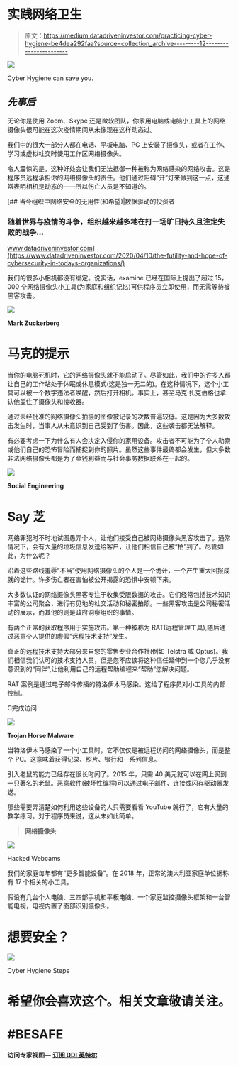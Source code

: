 # 实践网络卫生

> 原文：<https://medium.datadriveninvestor.com/practicing-cyber-hygiene-be4dea292faa?source=collection_archive---------12----------------------->

![](img/99b29825384a0c348ed560775d56ecb2.png)

Cyber Hygiene can save you.

## ***先事后***

无论你是使用 Zoom、Skype 还是微软团队，你家用电脑或电脑小工具上的网络摄像头很可能在这次疫情期间从未像现在这样动态过。

我们中的很大一部分人都在电话、平板电脑、PC 上安装了摄像头，或者在工作、学习或虚拟社交时使用工作区网络摄像头。

令人震惊的是，这种好处会让我们无法抵御一种被称为网络感染的网络攻击。这是程序员远程承担你的网络摄像头的责任。他们通过阻碍“开”灯来做到这一点，这通常表明相机是动态的——所以伤亡人员是不知道的。

[](https://www.datadriveninvestor.com/2020/04/10/the-futility-and-hope-of-cybersecurity-in-todays-organizations/) [## 当今组织中网络安全的无用性(和希望)|数据驱动的投资者

### 随着世界与疫情的斗争，组织越来越多地在打一场旷日持久且注定失败的战争…

www.datadriveninvestor.com](https://www.datadriveninvestor.com/2020/04/10/the-futility-and-hope-of-cybersecurity-in-todays-organizations/) 

我们的很多小相机都没有绑定。说实话，examine 已经在国际上提出了超过 15，000 个网络摄像头小工具(为家庭和组织记忆)可供程序员立即使用，而无需等待被黑客攻击。

![](img/e12814e4d8b4886f6ecbd1d7e3365f09.png)

**Mark Zuckerberg**

# **马克的提示**

当你的电脑死机时，它的网络摄像头就不能启动了。尽管如此，我们中的许多人都让自己的工作站处于休眠或休息模式(这是独一无二的)。在这种情况下，这个小工具可以被一个数字违法者唤醒，然后打开相机。事实上，甚至马克·扎克伯格也承认他盖住了摄像头和接收器。

通过未经批准的网络摄像头拍摄的图像被记录的次数普遍较低。这是因为大多数攻击发生时，当事人从未意识到自己受到了伤害。因此，这些袭击都无法解释。

有必要考虑一下为什么有人会决定入侵你的家用设备。攻击者不可能为了个人勒索或他们自己的恐怖冒险而捕捉到你的照片。虽然这些事件最终都会发生，但大多数非法网络摄像头都是为了金钱利益而与社会事务数据联系在一起的。

![](img/8d75fa8b958e34a6e77e60633f15e051.png)

**Social Engineering**

# Say 芝

网络罪犯时不时地试图愚弄个人，让他们接受自己被网络摄像头黑客攻击了。通常情况下，会有大量的垃圾信息发送给客户，让他们相信自己被“拍”到了。尽管如此，为什么呢？

沿着这些路线羞辱“不当”使用网络摄像头的个人是一个诡计，一个产生重大回报成就的诡计。许多伤亡者在害怕被公开揭露的恐惧中安顿下来。

大多数认证的网络摄像头黑客专注于收集受限数据的攻击。它们经常包括技术知识丰富的公司聚会，进行有见地的社交活动和秘密拍照。一些黑客攻击是公司秘密活动的展示，而其他的则是政府洞察组织的事情。

有两个正常的获取程序用于实施攻击。第一种被称为 RAT(远程管理工具),随后通过恶意个人提供的虚假“远程技术支持”发生。

真正的远程技术支持大部分来自您的零售专业合作社(例如 Telstra 或 Optus)。我们相信我们认可的技术支持人员，但是您不应该将这种信任延伸到一个您几乎没有意识到的“同伴”,让他利用自己的远程帮助编程来“帮助”您解决问题。

RAT 案例是通过电子邮件传播的特洛伊木马感染。这给了程序员对小工具的内部控制。

C完成访问

![](img/8b42408e63ca8010ce267c0b5c72c831.png)

**Trojan Horse Malware**

当特洛伊木马感染了一个小工具时，它不仅仅是被远程访问的网络摄像头，而是整个 PC。这意味着获得记录、照片、银行和一系列信息。

引入老鼠的能力已经存在很长时间了。2015 年，只需 40 美元就可以在网上买到一只著名的老鼠。恶意软件(破坏性编程)可以通过电子邮件、连接或闪存驱动器发送。

那些需要弄清楚如何利用这些设备的人只需要看看 YouTube 就行了，它有大量的教学练习。对于程序员来说，这从未如此简单。

> **网络摄像头**

![](img/cfa468ec405197ef9d95ae1b669ff52b.png)

Hacked Webcams

我们的家庭每年都有“更多智能设备”。在 2018 年，正常的澳大利亚家庭单位据称有 17 个相关的小工具。

假设有几台个人电脑、三四部手机和平板电脑、一个家庭监控摄像头框架和一台智能电视，电视内置了面部识别摄像头。

# **想要安全？**

![](img/7d2f672c9c9f38bd8ee7fc9967822909.png)

Cyber Hygiene Steps

# 希望你会喜欢这个。相关文章敬请关注。

# **#BESAFE**

**访问专家视图—** [**订阅 DDI 英特尔**](https://datadriveninvestor.com/ddi-intel)